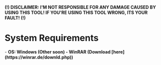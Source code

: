 **(!) DISCLAIMER: I'M NOT RESPONSIBLE FOR ANY DAMAGE CAUSED BY USING THIS TOOL! IF YOU'RE USING THIS TOOL WRONG, ITS YOUR FAULT! (!)** 

<h1>System Requirements</h1>
- <strong> OS: Windows (Other soon)
- <strong> WinRAR (Download [here](https://winrar.de/downld.php))

